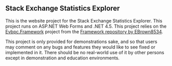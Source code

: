 Stack Exchange Statistics Explorer
---

This is the website project for the Stack Exchange Statistics Explorer. This project runs on ASP.NET Web Forms and .NET 4.5. This project relies on the [Evbpc.Framework](https://github.com/EBrown8534/Framework/Evbpc.Framework) project from the [Framework repository by EBrown8534](https://github.com/EBrown8534/Framework).

This project is only provided for demonstrations sake, and so that users may comment on any bugs and features they would like to see fixed or implemented in it. There should be no real-world use of it by other persons except in demonstration and education environments.